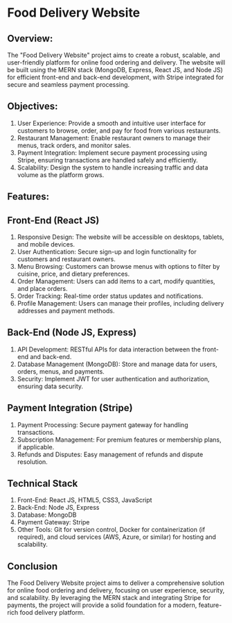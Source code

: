 # Food Delivery Website
## Overview:
The "Food Delivery Website" project aims to create a robust, scalable, and user-friendly platform for online food ordering and delivery. The website will be built using the MERN stack (MongoDB, Express, React JS, and Node JS) for efficient front-end and back-end development, with Stripe integrated for secure and seamless payment processing.

## Objectives:
1. User Experience: Provide a smooth and intuitive user interface for customers to browse, order, and pay for food from various restaurants.
2. Restaurant Management: Enable restaurant owners to manage their menus, track orders, and monitor sales.
3. Payment Integration: Implement secure payment processing using Stripe, ensuring transactions are handled safely and efficiently.
4. Scalability: Design the system to handle increasing traffic and data volume as the platform grows.

## Features:
## Front-End (React JS)
1. Responsive Design: The website will be accessible on desktops, tablets, and mobile devices.
2. User Authentication: Secure sign-up and login functionality for customers and restaurant owners.
3. Menu Browsing: Customers can browse menus with options to filter by cuisine, price, and dietary preferences.
4. Order Management: Users can add items to a cart, modify quantities, and place orders.
5. Order Tracking: Real-time order status updates and notifications.
6. Profile Management: Users can manage their profiles, including delivery addresses and payment methods.

## Back-End (Node JS, Express)
1. API Development: RESTful APIs for data interaction between the front-end and back-end.
2. Database Management (MongoDB): Store and manage data for users, orders, menus, and payments.
3. Security: Implement JWT for user authentication and authorization, ensuring data security.

## Payment Integration (Stripe)
1. Payment Processing: Secure payment gateway for handling transactions.
2. Subscription Management: For premium features or membership plans, if applicable.
3. Refunds and Disputes: Easy management of refunds and dispute resolution.

## Technical Stack
1. Front-End: React JS, HTML5, CSS3, JavaScript
2. Back-End: Node JS, Express
3. Database: MongoDB
4. Payment Gateway: Stripe
5. Other Tools: Git for version control, Docker for containerization (if required), and cloud services (AWS, Azure, or similar) for hosting and scalability.

## Conclusion
The Food Delivery Website project aims to deliver a comprehensive solution for online food ordering and delivery, focusing on user experience, security, and scalability. By leveraging the MERN stack and integrating Stripe for payments, the project will provide a solid foundation for a modern, feature-rich food delivery platform.
